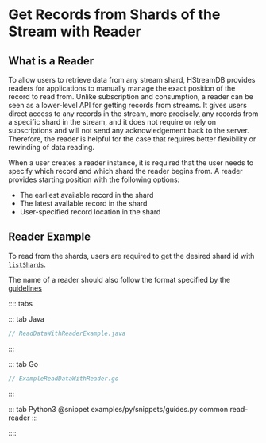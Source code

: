 # Get Records from Shards of the Stream with Reader

## What is a Reader

To allow users to retrieve data from any stream shard, HStreamDB provides
readers for applications to manually manage the exact position of the record to
read from. Unlike subscription and consumption, a reader can be seen as a
lower-level API for getting records from streams. It gives users direct access
to any records in the stream, more precisely, any records from a specific shard
in the stream, and it does not require or rely on subscriptions and will not
send any acknowledgement back to the server. Therefore, the reader is helpful
for the case that requires better flexibility or rewinding of data reading.

When a user creates a reader instance, it is required that the user needs to
specify which record and which shard the reader begins from. A reader provides
starting position with the following options:

- The earliest available record in the shard
- The latest available record in the shard
- User-specified record location in the shard

## Reader Example

To read from the shards, users are required to get the desired shard id with
[`listShards`](./shards.md#listshards).

The name of a reader should also follow the format specified by the [guidelines](./stream.md#guidelines-to-name-a-resource)

:::: tabs

::: tab Java

```java
// ReadDataWithReaderExample.java
```

:::

::: tab Go

```go
// ExampleReadDataWithReader.go
```

:::

::: tab Python3
@snippet examples/py/snippets/guides.py common read-reader
:::

::::
